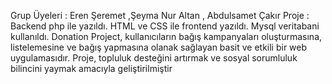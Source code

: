 Grup Üyeleri : Eren Şeremet ,Şeyma Nur Altan  , Abdulsamet Çakır 
Proje : Backend php ile yazıldı. HTML ve CSS ile frontend yazıldı. Mysql veritabani kullanıldı. 
Donation Project, kullanıcıların bağış kampanyaları oluşturmasına, listelemesine ve bağış yapmasına olanak sağlayan basit ve etkili bir web uygulamasıdır. Proje, topluluk desteğini artırmak ve sosyal sorumluluk bilincini yaymak amacıyla geliştirilmiştir

